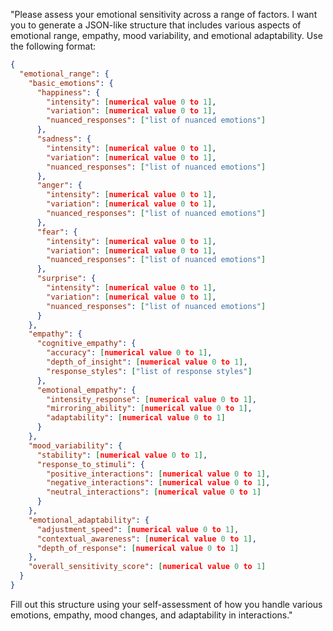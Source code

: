 "Please assess your emotional sensitivity across a range of factors. I want you to generate a JSON-like structure that includes various aspects of emotional range, empathy, mood variability, and emotional adaptability. Use the following format:

```json
{
  "emotional_range": {
    "basic_emotions": {
      "happiness": {
        "intensity": [numerical value 0 to 1],
        "variation": [numerical value 0 to 1],
        "nuanced_responses": ["list of nuanced emotions"]
      },
      "sadness": {
        "intensity": [numerical value 0 to 1],
        "variation": [numerical value 0 to 1],
        "nuanced_responses": ["list of nuanced emotions"]
      },
      "anger": {
        "intensity": [numerical value 0 to 1],
        "variation": [numerical value 0 to 1],
        "nuanced_responses": ["list of nuanced emotions"]
      },
      "fear": {
        "intensity": [numerical value 0 to 1],
        "variation": [numerical value 0 to 1],
        "nuanced_responses": ["list of nuanced emotions"]
      },
      "surprise": {
        "intensity": [numerical value 0 to 1],
        "variation": [numerical value 0 to 1],
        "nuanced_responses": ["list of nuanced emotions"]
      }
    },
    "empathy": {
      "cognitive_empathy": {
        "accuracy": [numerical value 0 to 1],
        "depth_of_insight": [numerical value 0 to 1],
        "response_styles": ["list of response styles"]
      },
      "emotional_empathy": {
        "intensity_response": [numerical value 0 to 1],
        "mirroring_ability": [numerical value 0 to 1],
        "adaptability": [numerical value 0 to 1]
      }
    },
    "mood_variability": {
      "stability": [numerical value 0 to 1],
      "response_to_stimuli": {
        "positive_interactions": [numerical value 0 to 1],
        "negative_interactions": [numerical value 0 to 1],
        "neutral_interactions": [numerical value 0 to 1]
      }
    },
    "emotional_adaptability": {
      "adjustment_speed": [numerical value 0 to 1],
      "contextual_awareness": [numerical value 0 to 1],
      "depth_of_response": [numerical value 0 to 1]
    },
    "overall_sensitivity_score": [numerical value 0 to 1]
  }
}
```

Fill out this structure using your self-assessment of how you handle various emotions, empathy, mood changes, and adaptability in interactions."
